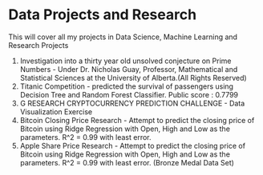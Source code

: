 # Data Projects and Research
This will cover all my projects in Data Science, Machine Learning and Research Projects
1. Investigation into a thirty year old unsolved conjecture on Prime Numbers - Under Dr. Nicholas Guay, Professor, Mathematical and Statistical Sciences at the University of Alberta.(All Rights Reserved)
2. Titanic Competition - predicted the survival of passengers using Decision Tree and Random Forest Classifier. Public score : 0.7799
3. G RESEARCH CRYPTOCURRENCY PREDICTION CHALLENGE - Data Visualization Exercise
4. Bitcoin Closing Price Research - Attempt to predict the closing price of Bitcoin using Ridge Regression with Open, High and Low as the parameters. R^2 = 0.99 with least error. 
5. Apple Share Price Research - Attempt to predict the closing price of Bitcoin using Ridge Regression with Open, High and Low as the parameters. R^2 = 0.99 with least error. (Bronze Medal Data Set)
